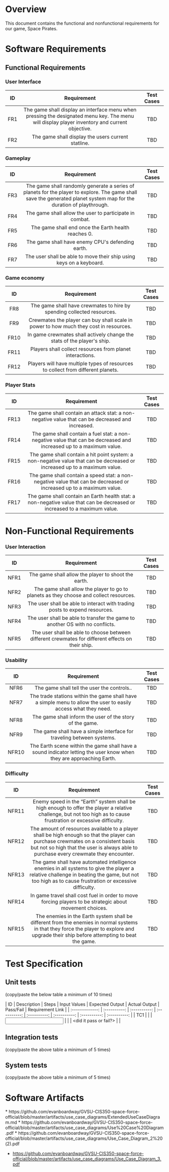 # Overview

This document contains the functional and nonfunctional requirements for our game, Space Pirates.

# Software Requirements

<Describe the structure of this section>

## Functional Requirements

### User Interface

| ID | Requirement | Test Cases |
| :-------------: | :----------: | :----------: |
| FR1 | The game shall display an interface menu when pressing the designated menu key. The menu will display player inventory and current objective. | TBD |
| FR2 | The game shall display the users current statline. | TBD |
    
### Gameplay

| ID | Requirement | Test Cases |
| :-------------: | :----------: | :----------: |
| FR3 | The game shall randomly generate a series of planets for the player to explore. The game shall save the generated planet system map for the duration of playthrough.| TBD |
| FR4 | The game shall allow the user to participate in combat. | TBD |
| FR5 | The game shall end once the Earth health reaches 0. | TBD |
| FR6 | The game shall have enemy CPU's defending earth. | TBD |
| FR7 | The user shall be able to move their ship using keys on a keyboard. | TBD |

### Game economy

| ID | Requirement | Test Cases |
| :-------------: | :----------: | :----------: |
| FR8 | The game shall have crewmates to hire by spending collected resources.| TBD |
| FR9 | Crewmates the player can buy shall scale in power to how much they cost in resources. | TBD |
| FR10 | In game crewmates shall actively change the stats of the player's ship. | TBD |
| FR11 | Players shall collect resources from planet interactions. | TBD |
| FR12 | Players will have multiple types of resources to collect from different planets. | TBD |

### Player Stats

| ID | Requirement | Test Cases |
| :-------------: | :----------: | :----------: |
| FR13 | The game shall contain an attack stat: a non-negative value that can be decreased and increased.| TBD |
| FR14 | The game shall contain a fuel stat: a non-negative value that can be decreased and increased up to a maximum value. | TBD |
| FR15 |  The game shall contain a hit point system: a non-negative value that can be decreased or increased up to a maximum value. | TBD |
| FR16 | The game shall contain a speed stat: a non-negative value that can be decreased or increased up to a maximum value. | TBD |
| FR17 | The game shall contain an Earth health stat: a non-negative value that can be decreased or increased to a maximum value. | TBD |



# Non-Functional Requirements

### User Interaction

| ID | Requirement | Test Cases |
| :-------------: | :----------: | :----------: |
| NFR1 | The game shall allow the player to shoot the earth. | TBD |
| NFR2 | The game shall allow the player to go to planets as they choose and collect resources. | TBD |
| NFR3 | The user shall be able to interact with trading posts to expend resources.| TBD |
| NFR4 | The user shall be able to transfer the game to another OS with no conflicts.  | TBD |
| NFR5 | The user shall be able to choose between different crewmates for different effects on their ship. | TBD |


### Usability

| ID | Requirement | Test Cases |
| :-------------: | :----------: | :----------: |
| NFR6 | The game shall tell the user the controls.. | TBD |
| NFR7 | The trade stations within the game shall have a simple menu to allow the user to easily access what they need. | TBD |
| NFR8 | The game shall inform the user of the story of the game.| TBD |
| NFR9 | The game shall have a simple interface for traveling between systems.  | TBD |
| NFR10 | The Earth scene within the game shall have a sound indicator letting the user know when they are approaching Earth. | TBD |

### Difficulty

| ID | Requirement | Test Cases |
| :-------------: | :----------: | :----------: |
| NFR11 | Enemy speed in the “Earth” system shall be high enough to offer the player a relative challenge, but not too high as to cause frustration or excessive difficulty. | TBD |
| NFR12 | The amount of resources available to a player shall be high enough so that the player can purchase crewmates on a consistent basis but not so high that the user is always able to purchase every crewmate they encounter. | TBD |
| NFR13 | The game shall have automated intelligence enemies in all systems to give the player a relative challenge in beating the game, but not too high as to cause frustration or excessive difficulty.| TBD |
| NFR14 | In game travel shall cost fuel in order to move forcing players to be strategic about movement choices.  | TBD |
| NFR15 | The enemies in the Earth system shall be different from the enemies in normal systems in that they force the player to explore and upgrade their ship before attempting to beat the game. | TBD |
    
# Test Specification

<Description of what this section is>
    
## Unit tests
(copy/paste the below table a minimum of 10 times)

| ID | Description | Steps | Input Values | Expected Output | Actual Output
| Pass/Fail | Requirement Link |
| :-------------: | :----------: | :----------: | :----------: | :----------:
| :----------: | :----------: | :----------: |
| TC1 | <TC1 description> | <steps to execute TC1> | <input values to this
test case> | <expected output as a result of test case> | <actual output of
test case> | <did it pass or fail?> | <requirement IDs this test case is
linked to> |
## Integration tests
(copy/paste the above table a minimum of 5 times)
## System tests
(copy/paste the above table a minimum of 5 times)
# Software Artifacts
<Describe the purpose of this section>
* https://github.com/evanboardway/GVSU-CIS350-space-force-official/blob/master/artifacts/use_case_diagrams/ExtendedUseCaseDiagram.md
* https://github.com/evanboardway/GVSU-CIS350-space-force-official/blob/master/artifacts/use_case_diagrams/Use%20Case%20Diagram.pdf
* https://github.com/evanboardway/GVSU-CIS350-space-force-official/blob/master/artifacts/use_case_diagrams/Use_Case_Diagram_2%20(2).pdf
    
* https://github.com/evanboardway/GVSU-CIS350-space-force-official/blob/master/artifacts/use_case_diagrams/Use_Case_Diagram_3.pdf
